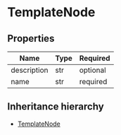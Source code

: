 

# TemplateNode

## Properties

Name | Type | Required
-------- | -------- | --------
description | str | optional
name | str | required




## Inheritance hierarchy


* [TemplateNode](TemplateNode.md)
